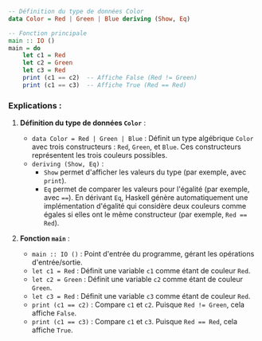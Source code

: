 

```haskell
-- Définition du type de données Color
data Color = Red | Green | Blue deriving (Show, Eq)

-- Fonction principale
main :: IO ()
main = do
    let c1 = Red
    let c2 = Green
    let c3 = Red
    print (c1 == c2)  -- Affiche False (Red != Green)
    print (c1 == c3)  -- Affiche True (Red == Red)
```

### Explications :
1. **Définition du type de données `Color`** :
   - `data Color = Red | Green | Blue` : Définit un type algébrique `Color` avec trois constructeurs : `Red`, `Green`, et `Blue`. Ces constructeurs représentent les trois couleurs possibles.
   - `deriving (Show, Eq)` : 
     - `Show` permet d'afficher les valeurs du type (par exemple, avec `print`).
     - `Eq` permet de comparer les valeurs pour l'égalité (par exemple, avec `==`). En dérivant `Eq`, Haskell génère automatiquement une implémentation d'égalité qui considère deux couleurs comme égales si elles ont le même constructeur (par exemple, `Red == Red`).

2. **Fonction `main`** :
   - `main :: IO ()` : Point d'entrée du programme, gérant les opérations d'entrée/sortie.
   - `let c1 = Red` : Définit une variable `c1` comme étant de couleur `Red`.
   - `let c2 = Green` : Définit une variable `c2` comme étant de couleur `Green`.
   - `let c3 = Red` : Définit une variable `c3` comme étant de couleur `Red`.
   - `print (c1 == c2)` : Compare `c1` et `c2`. Puisque `Red != Green`, cela affiche `False`.
   - `print (c1 == c3)` : Compare `c1` et `c3`. Puisque `Red == Red`, cela affiche `True`.
